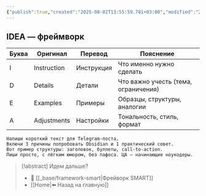 ```yaml
---
{"publish":true,"created":"2025-08-02T13:55:59.781+03:00","modified":"2025-08-02T13:55:59.788+03:00","cssclasses":""}
---
```


## IDEA — фреймворк

|Буква|Оригинал|Перевод|Пояснение|
|---|---|---|---|
|I|Instruction|Инструкция|Что именно нужно сделать|
|D|Details|Детали|Что важно учесть (тема, ограничения)|
|E|Examples|Примеры|Образцы, структуры, аналогии|
|A|Adjustments|Настройки|Тональность, стиль, формат|

```
Напиши короткий текст для Telegram-поста.
Включи 3 причины попробовать Obsidian и 1 практический совет.
Вот пример структуры: заголовок, буллеты, call-to-action.
Пиши просто, с лёгким юмором, без пафоса. ЦА — начинающие ноукодеры.
```

> [!abstract] Идем дальше?
> - 🧠 [[_base/framework-smart\|Фрейворк SMART]]
> - [[Home\|⬅️ Назад на главную]]